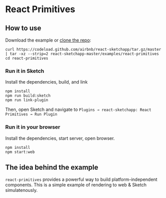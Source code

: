 # React Primitives

## How to use
Download the example or [clone the repo](http://github.com/airbnb/react-sketchapp):
```
curl https://codeload.github.com/airbnb/react-sketchapp/tar.gz/master | tar -xz --strip=2 react-sketchapp-master/examples/react-primitives
cd react-primitives
```

### Run it in Sketch

Install the dependencies, build, and link
```
npm install
npm run build:sketch
npm run link-plugin
```

Then, open Sketch and navigate to `Plugins → react-sketchapp: React Primitives → Run Plugin`

### Run it in your browser

Install the dependencies, start server, open browser.
```
npm install
npm start:web
```

## The idea behind the example

`react-primitives` provides a powerful way to build platform-independent components. This is a simple example of rendering to web & Sketch simulatenously.
